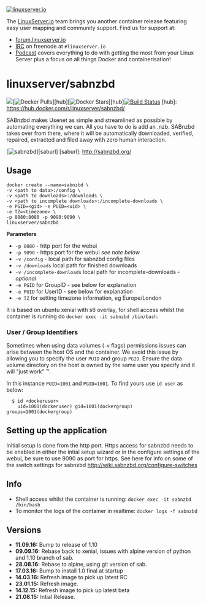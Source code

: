[linuxserverurl]: https://linuxserver.io
[forumurl]: https://forum.linuxserver.io
[ircurl]: https://www.linuxserver.io/irc/
[podcasturl]: https://www.linuxserver.io/podcast/

[![linuxserver.io](https://raw.githubusercontent.com/linuxserver/docker-templates/master/linuxserver.io/img/linuxserver_medium.png)][linuxserverurl]

The [LinuxServer.io][linuxserverurl] team brings you another container release featuring easy user mapping and community support. Find us for support at:
* [forum.linuxserver.io][forumurl]
* [IRC][ircurl] on freenode at `#linuxserver.io`
* [Podcast][podcasturl] covers everything to do with getting the most from your Linux Server plus a focus on all things Docker and containerisation!

# linuxserver/sabnzbd
[![](https://images.microbadger.com/badges/image/linuxserver/sabnzbd.svg)](http://microbadger.com/images/linuxserver/sabnzbd "Get your own image badge on microbadger.com")[![Docker Pulls](https://img.shields.io/docker/pulls/linuxserver/sabnzbd.svg)][hub][![Docker Stars](https://img.shields.io/docker/stars/linuxserver/sabnzbd.svg)][hub][![Build Status](http://jenkins.linuxserver.io:8080/buildStatus/icon?job=Dockers/LinuxServer.io-hub-built/linuxserver-sabnzbd)](http://jenkins.linuxserver.io:8080/job/Dockers/job/LinuxServer.io-hub-built/job/linuxserver-sabnzbd/)
[hub]: https://hub.docker.com/r/linuxserver/sabnzbd/

SABnzbd makes Usenet as simple and streamlined as possible by automating everything we can. All you have to do is add an .nzb. SABnzbd takes over from there, where it will be automatically downloaded, verified, repaired, extracted and filed away with zero human interaction.

[![sabnzbd](https://raw.githubusercontent.com/linuxserver/docker-templates/master/linuxserver.io/img/sabnzbd-banner.png)][saburl]
[saburl]: http://sabnzbd.org/

## Usage

```
docker create --name=sabnzbd \
-v <path to data>:/config \
-v <path to downloads>:/downloads \
-v <path to incomplete downloads>:/incomplete-downloads \
-e PGID=<gid> -e PUID=<uid> \
-e TZ=<timezone> \
-p 8080:8080 -p 9090:9090 \
linuxserver/sabnzbd
```

**Parameters**

* `-p 8080` - http port for the webui
* `-p 9090` - https port for the webui *see note below*
* `-v /config` - local path for sabnzbd config files
* `-v /downloads` local path for finished downloads
* `-v /incomplete-downloads` local path for incomplete-downloads - *optional*
* `-e PGID` for GroupID - see below for explanation
* `-e PUID` for UserID - see below for explanation
* `-e TZ` for setting timezone information, eg Europe/London

It is based on ubuntu xenial with s6 overlay, for shell access whilst the container is running do `docker exec -it sabnzbd /bin/bash`.

### User / Group Identifiers

Sometimes when using data volumes (`-v` flags) permissions issues can arise between the host OS and the container. We avoid this issue by allowing you to specify the user `PUID` and group `PGID`. Ensure the data volume directory on the host is owned by the same user you specify and it will "just work" ™.

In this instance `PUID=1001` and `PGID=1001`. To find yours use `id user` as below:

```
  $ id <dockeruser>
    uid=1001(dockeruser) gid=1001(dockergroup) groups=1001(dockergroup)
```

## Setting up the application 
Initial setup is done from the http port.
Https access for sabnzbd needs to be enabled in either the intial setup wizard or in the configure settings of the webui, be sure to use 9090 as port for https.
See here for info on some of the switch settings for sabnzbd http://wiki.sabnzbd.org/configure-switches


## Info

* Shell access whilst the container is running: `docker exec -it sabnzbd /bin/bash`
* To monitor the logs of the container in realtime: `docker logs -f sabnzbd`


## Versions

+ **11.09.16:** Bump to release of 1.10
+ **09.09.16:** Rebase back to xenial,
issues with alpine version of python and 1.10 branch of sab.
+ **28.08.16:** Rebase to alpine, using git version of sab.
+ **17.03.16:** Bump to install 1.0 final at startup
+ **14.03.16:** Refresh image to pick up latest RC
+ **23.01.15:** Refresh image.
+ **14.12.15:** Refresh image to pick up latest beta
+ **21.08.15:** Intial Release. 
